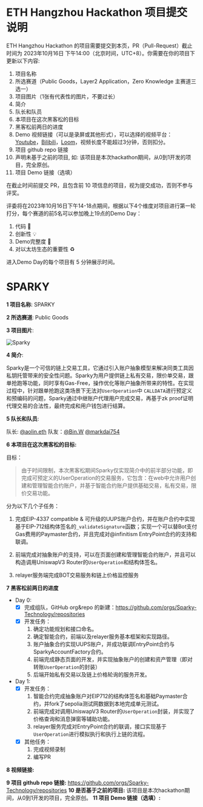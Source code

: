 # ETH Hangzhou Hackathon 项目提交说明

ETH Hangzhou Hackathon 的项目需要提交到本页，PR（Pull-Request）截止时间为 2023年10月16日 下午14:00（北京时间，UTC+8）。你需要在你的项目下更新以下内容:
1. 项目名称
2. 所选赛道（Public Goods，Layer2 Application，Zero Knowledge 主赛道三选一）
3. 项目图片（1张有代表性的图片，不要过长）
4. 简介
5. 队长和队员
6. 本项目在这次黑客松的目标
7. 黑客松前两日的进度
8. Demo 视频链接（可以是录屏或其他形式），可以选择的视频平台：[Youtube](https://youtube.com)，[Bilibili](https://bilibili.com)，[Loom](https://www.loom.com/)，视频长度不能超过3分钟，否则扣分。
9. 项目 github repo 链接
10. 声明未基于之前的项目, 如: 该项目是本次hackathon期间，从0到1开发的项目，完全原创。
11. 项目 Demo 链接（选填）

在截止时间前提交 PR，且包含前 10 项信息的项目，视为提交成功，否则不参与评奖。

评委将在2023年10月16日下午14-18点期间，根据以下4个维度对项目进行第一轮打分，每个赛道的前5名可以参加晚上19点的Demo Day：
1. 代码 🧱
2. 创新性 💡
3. Demo完整度 📝
4. 对以太坊生态的重要性 ♻️

进入Demo Day的每个项目有 5 分钟展示时间。


# SPARKY

**1 项目名称**: SPARKY

**2 所选赛道**: Public Goods

**3 项目图片**:

![Sparky](https://lh3.googleusercontent.com/pw/ADCreHcihYH4cTmkf0QgdSXmOmv_kSC4injIezePovbaUZ6HKAxkPKos9NR3mHbSqlmgQ9iYuWywOCq8CAkt1tCTJkdCU7CDdLHGKgabEQ9SK92ltj_rlRKrU8_IhotXL309nOiwwvOY_7Krg-c79FNccXs=w1080-h810-s-no?authuser=0)

**4 简介**: 

Sparky是一个可信的链上交易工具，它通过引入账户抽象模型来解决同类工具因私钥托管带来的安全性问题。Sparky为用户提供链上私有交易，限价单交易，跟单抢跑等功能，同时享有Gas-Free，操作优化等账户抽象所带来的特性。在实现过程中，针对跟单抢跑这类场景下无法对`UserOperation`中 `CALLDATA`进行预定义和预编码的问题，Sparky通过中继账户代理用户完成交易，再基于zk proof证明代理交易的合法性，最终完成和用户钱包进行结算。

**5 队长和队员**: 

队长: [@aolin.eth](https://github.com/aolin118) 队友：[@Bin.W](https://github.com/binwang-neu)    [@markdai754](https://github.com/markdai754)

**6 本项目在这次黑客松的目标:**

目标：

> 由于时间限制，本次黑客松期间Sparky仅实现简介中的前半部分功能，即完成可预定义的UserOperation的交易服务，它包含：在web中允许用户创建和管理智能合约账户，并基于智能合约账户提供基础交易，私有交易，限价交易功能。

分为以下几个子任务：

1. 完成EIP-4337 compatible & 可升级的UUPS账户合约，并在账户合约中实现基于EIP-712结构体签名的`_validateSignature`函数；实现一个可以替Bot支付Gas费用的Paymaster合约，并且完成对@infinitism EntryPoint合约的支持和联调。

2. 前端完成对抽象账户的支持，可以在页面创建和管理智能合约账户，并且可以构造调用UniswapV3 Router的`UserOperation`和结构体签名。

3. relayer服务端完成BOT交易服务和链上价格监控服务

**7 黑客松前两日的进度**

- Day 0:
  - [x] 完成组队，GitHub org&repo 的新建：https://github.com/orgs/Sparky-Technology/repositories
  - [x] 开发任务：
    1. 确定功能规划和接口命名。
    2. 确定智能合约，前端以及relayer服务基本框架和实现路径。
    3. 账户抽象合约实现UUPS账户，并成功联调EntryPoint合约与SparkyAccountFactory合约。
    4. 前端完成静态页面的开发，并实现抽象账户的创建和资产管理（即对转账`UserOperation`的封装）
    5. 后端开始私有交易以及链上价格轮询的服务开发。
- Day 1:
  - [x] 开发任务：
    1. 智能合约完成抽象账户对EIP712的结构体签名和基础Paymaster合约，并fork了sepolia测试网数据到本地完成单元测试。
    1. 前端完成对调用UniswapV3 Router的`UserOperation`封装，并实现了价格查询和消息弹窗等辅助功能。
    1. relayer服务完成对EntryPoint合约的联调，接口实现基于`UserOperation`进行模拟执行和执行上链的流程。
  - [x] 其他任务：
    1. 完成视频录制
    2. 编写PR
  

**8 视频链接:**



**9 项目 github repo 链接:**
    https://github.com/orgs/Sparky-Technology/repositories
**10 是否基于之前的项目:**
    该项目是本次hackathon期间，从0到1开发的项目，完全原创。
**11 项目 Demo 链接（选填）:**

